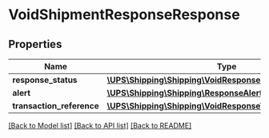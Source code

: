 # VoidShipmentResponseResponse

## Properties
Name | Type | Description | Notes
------------ | ------------- | ------------- | -------------
**response_status** | [**\UPS\Shipping\Shipping\VoidResponseResponseStatus**](VoidResponseResponseStatus.md) |  | 
**alert** | [**\UPS\Shipping\Shipping\ResponseAlert**](ResponseAlert.md) |  | [optional] 
**transaction_reference** | [**\UPS\Shipping\Shipping\VoidResponseTransactionReference**](VoidResponseTransactionReference.md) |  | [optional] 

[[Back to Model list]](../../README.md#documentation-for-models) [[Back to API list]](../../README.md#documentation-for-api-endpoints) [[Back to README]](../../README.md)

